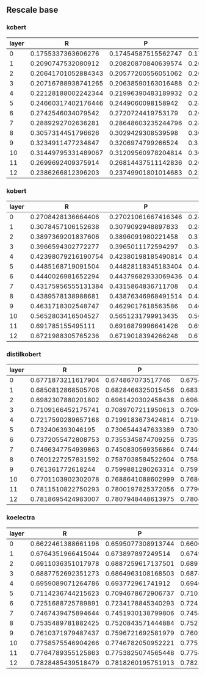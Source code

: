 ## Rescale base

### kcbert
| layer | R | P | F |
| --- | --- | --- | --- |
|  0 | 0.1755337363606276 | 0.17454587515562747 | 0.17275891826420353 |
|  1 | 0.2090747532080912 | 0.20820870840639574 | 0.20693516947331209 |
|  2 | 0.20641701052884343 | 0.20577200556051062 | 0.2037709762104381 |
|  3 | 0.20716788938741265 | 0.20638590163016488 | 0.20438497335962652 |
|  4 | 0.22128188002242344 | 0.21996390483189932 | 0.21830237732662588 |
|  5 | 0.24660317402176446 | 0.2449060098158942 | 0.24281248433170383 |
|  6 | 0.2742546034079542 | 0.2720724419753179 | 0.2693712737506722 |
|  7 | 0.2889292702636281 | 0.28648603235244796 | 0.28384179147767646 |
|  8 | 0.3057314451796626 | 0.3029429308539598 | 0.3006128892545032 |
|  9 | 0.3234911477234847 | 0.3206974799266524 | 0.3182697835942227 |
| 10 | 0.31449795331489067 | 0.31209560978204814 | 0.3097672682297281 |
| 11 | 0.2699692409375914 | 0.26814437511142836 | 0.2657843703790297 |
| 12 | 0.2386266812396203 | 0.23749901801014683 | 0.23551455165519228 |

### kobert
| layer | R | P | F |
| --- | --- | --- | --- |
|  0 | 0.2708428136664406 | 0.27021061667416346 | 0.24709241343830984 |
|  1 | 0.3078457106152638 | 0.3079092948897833 | 0.2846157943877085 |
|  2 | 0.3897369201837606 | 0.3896091980221458 | 0.37718831010871706 |
|  3 | 0.3966594302772277 | 0.3965011172594297 | 0.38825923692881315 |
|  4 | 0.42398079216190754 | 0.42380198185490814 | 0.41979624110821234 |
|  5 | 0.4485168719091504 | 0.44828118345183404 | 0.44345623179907107 |
|  6 | 0.4440026981652294 | 0.44379682933069436 | 0.43967593332868693 |
|  7 | 0.43175956555131384 | 0.4315864836711708 | 0.4280633430192718 |
|  8 | 0.4389578138988681 | 0.43876346968491514 | 0.43692206109354814 |
|  9 | 0.4631718302548747 | 0.4629017618563586 | 0.46272292248281266 |
| 10 | 0.5652803416504527 | 0.5651231799913435 | 0.564951889155304 |
| 11 | 0.691785155495111 | 0.6916879996641426 | 0.692855221704042 |
| 12 | 0.6721988305765236 | 0.6719018394266248 | 0.6705922542457705 |

### distilkobert

| layer | R | P | F |
| --- | --- | --- | --- |
|  0 | 0.6771873211617904 | 0.674867073517746 | 0.675415763719874 |
|  1 | 0.6850812868505706 | 0.6828466325015456 | 0.6832114638502238 |
|  2 | 0.6982307880201802 | 0.6961420302458438 | 0.6963034145990465 |
|  3 | 0.7109166452175741 | 0.7089707211950613 | 0.7090151768503687 |
|  4 | 0.7217590289657168 | 0.7199183673424814 | 0.7198182698990966 |
|  5 | 0.732406393046195 | 0.7306544347633389 | 0.7305236273360957 |
|  6 | 0.7372055472808753 | 0.7355345874709256 | 0.735383791920176 |
|  7 | 0.7466347754939863 | 0.7450830569356864 | 0.7449487347049346 |
|  8 | 0.7601227257831592 | 0.7587038584522604 | 0.7585372126163534 |
|  9 | 0.761361772618244 | 0.7599881280263314 | 0.7597152433090192 |
| 10 | 0.7701103902302078 | 0.7688641088602999 | 0.7686571374234139 |
| 11 | 0.7811510822750293 | 0.7800197825372056 | 0.779695425349045 |
| 12 | 0.7818695424983007 | 0.7807948448613975 | 0.7804997374326993 |

### koelectra
| layer | R | P | F |
| --- | --- | --- | --- |
|  0 | 0.6622461388661196 | 0.6595077308913744 | 0.6606348255676452 |
|  1 | 0.6764351966415044 | 0.673897897249514 | 0.6749485645169425 |
|  2 | 0.6911036351017978 | 0.6887259617137501 | 0.6897139274535381 |
|  3 | 0.6887752692351273 | 0.6864963108168503 | 0.6874236523338063 |
|  4 | 0.6959089071264786 | 0.693772961741912 | 0.6946338859423034 |
|  5 | 0.7114236744215623 | 0.7094678672906737 | 0.7102702442928432 |
|  6 | 0.7251688725789891 | 0.7234178845340293 | 0.7241464973070326 |
|  7 | 0.7467439475894644 | 0.7451930138799806 | 0.7458434765739483 |
|  8 | 0.7535489781882425 | 0.7520843571444884 | 0.7527041702871344 |
|  9 | 0.7610371979487437 | 0.7596721692581979 | 0.7602496751783954 |
| 10 | 0.7758575546904266 | 0.7746782050952221 | 0.7751895680056989 |
| 11 | 0.7764789355125863 | 0.7753825074565448 | 0.7758644929445221 |
| 12 | 0.7828485439518479 | 0.7818260195751913 | 0.7822762961088627 |
